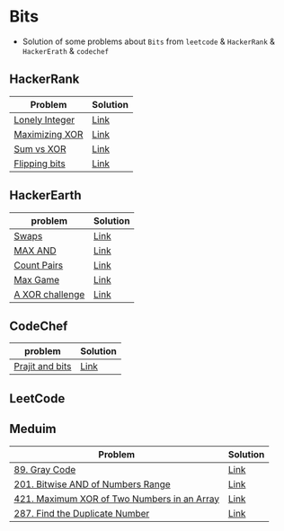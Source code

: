# Bits
- Solution of some problems about  `Bits` from `leetcode` & `HackerRank` & `HackerErath` & `codechef`

<p>

## HackerRank
|Problem|Solution|
|-------|--------|
|[Lonely Integer](https://www.hackerrank.com/challenges/lonely-integer/problem)|[Link](/Bits/Solutions/HackerRank/lonely_integer.cpp)|
|[Maximizing XOR](https://www.hackerrank.com/challenges/maximizing-xor/problem)|[Link](/Bits/Solutions/HackerRank/Maximizing_XOR.cpp)|
|[Sum vs XOR](https://www.hackerrank.com/challenges/sum-vs-xor/problem)|[Link](/Bits/Solutions/HackerRank/sum_vs_xor.cpp)|
|[Flipping bits](https://www.hackerrank.com/challenges/flipping-bits/problem)|[Link](/Bits/Solutions/HackerRank/flipping_bits.cpp)|

</p>

<p>

## HackerEarth
|problem|Solution|
|-------|--------|
|[Swaps](https://www.hackerearth.com/practice/basic-programming/bit-manipulation/basics-of-bit-manipulation/practice-problems/algorithm/swaps-2-5ba5a3ee/)|[Link](/Bits/Solutions/HackerEarth/swaps.cpp)|
|[MAX AND](https://www.hackerearth.com/practice/basic-programming/bit-manipulation/basics-of-bit-manipulation/practice-problems/algorithm/max-and-f1fbe59d/)|[Link](/Bits/Solutions/HackerEarth/max_and.cpp)|
|[Count Pairs](https://www.hackerearth.com/practice/basic-programming/bit-manipulation/basics-of-bit-manipulation/practice-problems/algorithm/count-pairs-13-c27240a8/)|[Link](/Bits/Solutions/HackerEarth/count_pairs.cpp)|
|[Max Game](https://www.hackerearth.com/practice/basic-programming/bit-manipulation/basics-of-bit-manipulation/practice-problems/algorithm/max-game-2a0793c2/)|[Link](/Bits/Solutions/HackerEarth/max_game.cpp)|
|[A XOR challenge](https://www.hackerearth.com/practice/basic-programming/bit-manipulation/basics-of-bit-manipulation/practice-problems/algorithm/xor-challenge-2420f189/)|[Link](/Bits/Solutions/HackerEarth/A_Xor_Challenge.cpp)|

</p>


<p>

## CodeChef
|problem|Solution|
|-------|--------|
|[Prajit and bits](https://www.codechef.com/problems/ADDI)|[Link](/Bits/Solutions/CodeChef/prajit_and_bits.cpp)|

</p>


<p>

## LeetCode
## Meduim
|Problem|Solution|
|-------|--------|
|[89. Gray Code](https://leetcode.com/problems/gray-code/description/)|[Link](/Bits/Solutions/LeetCode/gray_code.cpp)|
|[201. Bitwise AND of Numbers Range](https://leetcode.com/problems/bitwise-and-of-numbers-range/description/)|[Link](/Bits/Solutions/LeetCode/bitwise_and_of_number_range.cpp)|
|[421. Maximum XOR of Two Numbers in an Array](https://leetcode.com/problems/maximum-xor-of-two-numbers-in-an-array/description/)|[Link](/Bits/Solutions/LeetCode/maximum_xor_of_two_numbers_in_an_array.cpp)|
|[287. Find the Duplicate Number](https://leetcode.com/problems/find-the-duplicate-number/description/)|[Link](/Bits/Solutions/LeetCode/find_the_duplicate_number.cpp)|

</p> 